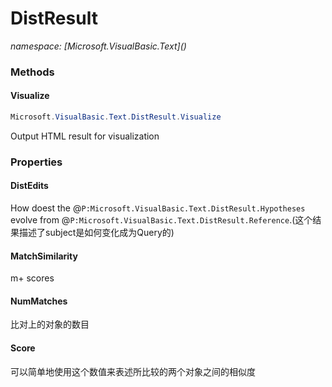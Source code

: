 ﻿# DistResult
_namespace: [Microsoft.VisualBasic.Text](<a href="#" onClick="load('/docs/Microsoft.VisualBasic.Text/index.md')"></a>)_





### Methods

#### Visualize
```csharp
Microsoft.VisualBasic.Text.DistResult.Visualize
```
Output HTML result for visualization


### Properties

#### DistEdits
How doest the @``P:Microsoft.VisualBasic.Text.DistResult.Hypotheses`` evolve from @``P:Microsoft.VisualBasic.Text.DistResult.Reference``.(这个结果描述了subject是如何变化成为Query的)
#### MatchSimilarity
m+ scores
#### NumMatches
比对上的对象的数目
#### Score
可以简单地使用这个数值来表述所比较的两个对象之间的相似度
